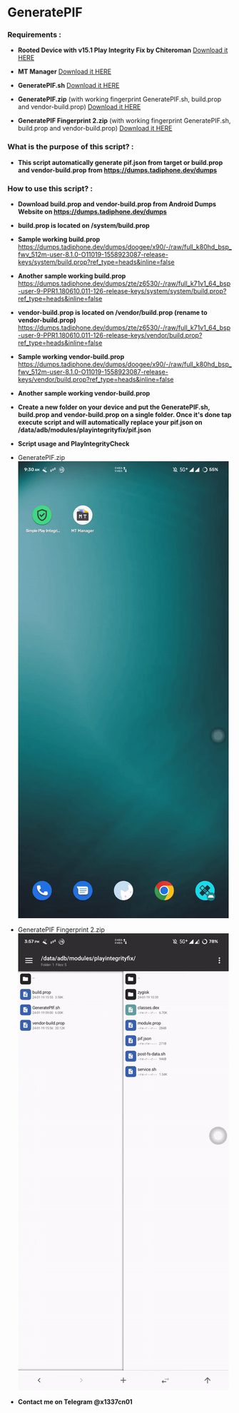 # GeneratePIF

### Requirements :
+ **Rooted Device with v15.1 Play Integrity Fix by Chiteroman** [Download it HERE](https://github.com/chiteroman/PlayIntegrityFix/releases/download/v15.1/PlayIntegrityFix.zip)

+ **MT Manager** [Download it HERE](https://github.com/x1337cn/GeneratePIF/releases/download/v0.1/MT.Manager.apk)

+ **GeneratePIF.sh** [Download it HERE](https://github.com/x1337cn/GeneratePIF/releases/download/v0.1/GeneratePIF.sh)

+ **GeneratePIF.zip** (with working fingerprint GeneratePIF.sh, build.prop and vendor-build.prop) [Download it HERE](https://github.com/x1337cn/GeneratePIF/releases/download/v0.1/GeneratePIF.zip)

+ **GeneratePIF Fingerprint 2.zip** (with working fingerprint GeneratePIF.sh, build.prop and vendor-build.prop) [Download it HERE](https://github.com/x1337cn/GeneratePIF/releases/download/v0.1/GeneratePIF.Fingerprint.2.zip)

### What is the purpose of this script? :
+ **This script automatically generate pif.json from target or build.prop and vendor-build.prop from  https://dumps.tadiphone.dev/dumps** 

### How to use this script? :
+ **Download build.prop and vendor-build.prop from Android Dumps Website on https://dumps.tadiphone.dev/dumps**
  
+ **build.prop is located on /system/build.prop**
  
+ **Sample working build.prop**
https://dumps.tadiphone.dev/dumps/doogee/x90/-/raw/full_k80hd_bsp_fwv_512m-user-8.1.0-O11019-1558923087-release-keys/system/build.prop?ref_type=heads&inline=false

+ **Another sample working build.prop**
https://dumps.tadiphone.dev/dumps/zte/z6530/-/raw/full_k71v1_64_bsp-user-9-PPR1.180610.011-126-release-keys/system/system/build.prop?ref_type=heads&inline=false


+ **vendor-build.prop is located on /vendor/build.prop (rename to vendor-build.prop)**
https://dumps.tadiphone.dev/dumps/zte/z6530/-/raw/full_k71v1_64_bsp-user-9-PPR1.180610.011-126-release-keys/vendor/build.prop?ref_type=heads&inline=false


+ **Sample working vendor-build.prop**
https://dumps.tadiphone.dev/dumps/doogee/x90/-/raw/full_k80hd_bsp_fwv_512m-user-8.1.0-O11019-1558923087-release-keys/vendor/build.prop?ref_type=heads&inline=false

+ **Another sample working vendor-build.prop**


+ **Create a new folder on your device and put the GeneratePIF.sh, build.prop and vendor-build.prop on a single folder. Once it's done tap execute script and will automatically replace your pif.json on /data/adb/modules/playintegrityfix/pif.json**

+ **Script usage and PlayIntegrityCheck**
+ GeneratePIF.zip
![](https://github.com/x1337cn/GeneratePIF/blob/main/screen-20240119-093127-ezgif.com-video-to-gif-converter%20(1).gif)


+ GeneratePIF Fingerprint 2.zip
![](https://github.com/x1337cn/GeneratePIF/blob/main/screen-20240119-155758-ezgif.com-video-to-gif-converter.gif)

+ **Contact me on Telegram @x1337cn01** 
